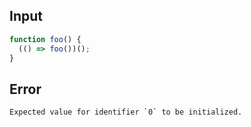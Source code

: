 
## Input

```javascript
function foo() {
  (() => foo())();
}

```


## Error

```
Expected value for identifier `0` to be initialized.
```
          
      